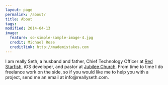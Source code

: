 ```yaml
---
layout: page
permalink: /about/
title: About
tags: 
modified: 2014-04-13
image:
  feature: so-simple-sample-image-4.jpg
  credit: Michael Rose
  creditlink: http://mademistakes.com
---
```


I am really Seth, a husband and father, Chief Technology Officer at [Red Starfish](http://starfishci.com), iOS developer, and pastor at [Jubilee Church](http://jubileestl.org). From time to time I do freelance work on the side, so if you would like me to help you with a project, send me an email at &#105;&#110;&#102;&#111;&#064;&#114;&#101;&#097;&#108;&#108;&#121;&#115;&#101;&#116;&#104;&#046;&#099;&#111;&#109;.